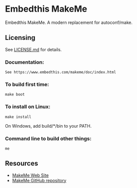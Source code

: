 Embedthis MakeMe
===

Embedthis MakeMe. A modern replacement for autoconf/make.

Licensing
---

See [LICENSE.md](https://github.com/embedthis/makeme/blob/master/LICENSE.md) for details.

### Documentation:

    See https://www.embedthis.com/makeme/doc/index.html

### To build first time:

    make boot

### To install on Linux:

    make install

On Windows, add build/*/bin to your PATH.

### Command line to build other things:

    me

Resources
---
  - [MakeMe Web Site](https://www.embedthis.com/makeme/)
  - [MakeMe GitHub repository](https://github.com/embedthis/makeme)
